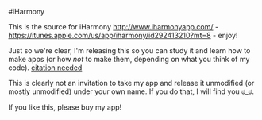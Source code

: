 #iHarmony

This is the source for iHarmony http://www.iharmonyapp.com/ - https://itunes.apple.com/us/app/iharmony/id292413210?mt=8 - enjoy!

Just so we're clear, I'm releasing this so you can study it and learn how to make apps (or how *not* to make them, depending on what you think of my code). [citation needed][1]

This is clearly not an invitation to take my app and release it unmodified (or mostly unmodified) under your own name. If you do that, I will find you ಠ_ಠ.

If you like this, please buy my app!

[1]: https://github.com/nicklockwood/Concurrency/blob/master/README.md
